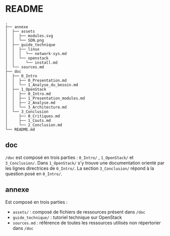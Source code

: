 # README

> 

```
.
├── annexe
│  ├── assets
│  │  ├── modules.svg
│  │  └── SDN.png
│  ├── guide_technique
│  │  ├── linux
│  │  │  └── network-sys.md
│  │  └── openstack
│  │     └── install.md
│  └── sources.md
├── doc
│  ├── 0_Intro
│  │  ├── 0_Presentation.md
│  │  └── 1_Analyse_du_besoin.md
│  ├── 1_OpenStack
│  │  ├── 0_Intro.md
│  │  ├── 1_Presentation_modules.md
│  │  ├── 2_Analyse.md
│  │  └── 3_Architecture.md
│  └── 3_Conclusion
│     ├── 0_Critiques.md
│     ├── 1_Couts.md
│     └── 2_Conclusion.md
└── README.md
```

## doc

`/doc` est composé en trois parties : `0_Intro/` , `1_OpenStack/` et `3_Conclusion/`. Dans `1_OpenStack/` s'y trouve une documentation orienté par les lignes directrices de `0_Intro/`. La section `3_Conclusion/` répond à la question posé en `0_Intro/`.

## annexe

Est composé en trois parties :
- `assets/` : composé de fichiers de ressources présent dans `/doc`
- `guide_technique/` : tutoriel technique sur OpenStack
- `sources.md` : référence de toutes les ressources utilisés non répertorier dans `/doc`

